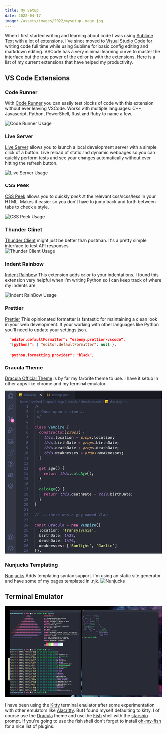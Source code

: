 ```yaml
---
title: My Setup
date: 2022-04-17
image: /assets/images/2022/mysetup-image.jpg
---
```


When I first started writing and learning about code I was using [Sublime Text](https://www.sublimetext.com/) with a lot of extensions. I've since moved to [Visual Studio Code](https://code.visualstudio.com/) for writing code full time while using Sublime for basic config editing and markdown editing. VSCode has a very minimal learning curve to master the interface but the true power of the editor is with the extensions. Here is a list of my current extensions that have helped my productivity.

## VS Code Extensions

### Code Runner

With [Code Runner](https://marketplace.visualstudio.com/items?itemName=formulahendry.code-runner)
you can easily test blocks of code with this extension without ever leaving VSCode. Works with multiple languages: C++, Javascript, Python, PowerShell, Rust and Ruby to name a few.

![Code Runner Usage](https://raw.githubusercontent.com/formulahendry/vscode-code-runner/4879bfe4bb83a450aa59926f9f54f8a78ed89644/images/usage.gif)

### Live Server

[Live Server](https://marketplace.visualstudio.com/items?itemName=ritwickdey.LiveServer)
allows you to launch a local development server with a simple click of a button. Live reload of static and dynamic webpages so you can quickly perform tests and see your changes automatically without ever hitting the refresh button.

![Live Server Usage](https://raw.githubusercontent.com/ritwickdey/vscode-live-server/4f51bb70e4a8c25fb349776c3ef64f4470f3ed42/images/Screenshot/vscode-live-server-animated-demo.gif)

### CSS Peek

[CSS Peek](https://marketplace.visualstudio.com/items?itemName=pranaygp.vscode-css-peek) allows you to quickly _peek_ at the relevant css/scss/less in your HTML. Makes it easier so you don't have to jump back and forth between tabs to check a style.

![CSS Peek Usage](https://raw.githubusercontent.com/pranaygp/vscode-css-peek/master/readme/working.gif)

### Thunder Clinet

[Thunder Client](https://marketplace.visualstudio.com/items?itemName=rangav.vscode-thunder-client) might just be better than postman. It's a pretty simple interface to test API responses.  
![Thunder Client Usage](https://raw.githubusercontent.com/rangav/thunder-client-support/master/images/thunder-client.gif)

### Indent Rainbow

[Indent Rainbow](https://marketplace.visualstudio.com/items?itemName=oderwat.indent-rainbow)
This extension adds color to your indentations. I found this extension very helpful when I'm writing Python so I can keep track of where my indents are.

![Indent RainBow Usage](https://raw.githubusercontent.com/oderwat/vscode-indent-rainbow/master/assets/example.png)

### Prettier

[Prettier](https://marketplace.visualstudio.com/items?itemName=esbenp.prettier-vscode)
This opinionated formatter is fantastic for maintaining a clean look in your web development. If your working with other languages like Python you'll need to update your settings.json.

```json
  "editor.defaultFormatter": "esbenp.prettier-vscode",
  "[python]": { "editor.defaultFormatter": null },

  "python.formatting.provider": "black",
```

### Dracula Theme

[Dracula Official Theme](https://marketplace.visualstudio.com/items?itemName=dracula-theme.theme-dracula)
is by far my favorite theme to use. I have it setup in other apps like chrome and my terminal emulator.

![Dracula Theme in Action](https://raw.githubusercontent.com/dracula/visual-studio-code/master/screenshot.png)

### Nunjucks Templating

[Nunjucks](https://marketplace.visualstudio.com/items?itemName=ronnidc.nunjucks)
Adds templating syntax support. I'm using an static site generator and have some of my pages templated in .njk.
![Nunjucks](https://raw.githubusercontent.com/ronnidc/vscode-nunjucks/0b37788b0ac959bc7f13f19c4d28be09af9debac/images/hello-world-example.png)

## Terminal Emulator

![Kitty Terminal](/assets/images/2022/terminal.jpg)

I have been using the [Kitty](https://sw.kovidgoyal.net/kitty/) terminal emulator after some experimentation with other emulators like [Alacritty](https://alacritty.org/). But I found myself defaulting to kitty. I of course use the [Dracula](https://draculatheme.com/kitty) theme and use the [Fish](https://fishshell.com/) shell with the [starship](https://starship.rs/) prompt. If you're going to use the fish shell don't forget to install [oh-my-fish](https://github.com/oh-my-fish/oh-my-fish) for a nice list of plugins.
